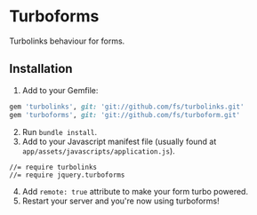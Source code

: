 # Turboforms

Turbolinks behaviour for forms.

## Installation

1. Add to your Gemfile:

  ```ruby
  gem 'turbolinks', git: 'git://github.com/fs/turbolinks.git'
  gem 'turboforms', git: 'git://github.com/fs/turboform.git'
  ```

2. Run `bundle install`.
3. Add to your Javascript manifest file (usually found at `app/assets/javascripts/application.js`).

  ```
  //= require turbolinks
  //= require jquery.turboforms
  ```

4. Add `remote: true` attribute to make your form turbo powered.
5. Restart your server and you're now using turboforms!
